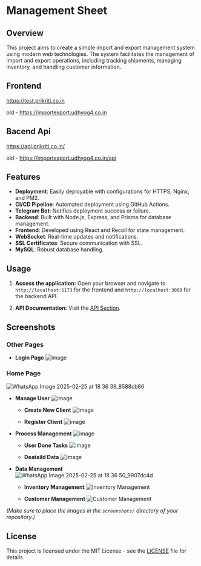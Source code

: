 # Management Sheet

## Overview

This project aims to create a simple import and export management system using modern web technologies. The system facilitates the management of import and export operations, including tracking shipments, managing inventory, and handling customer information.

## Frontend

https://test.prikriti.co.in

old - https://importexport.udhyog4.co.in

## Bacend Api

https://api.prikriti.co.in/

old - https://importexport.udhyog4.co.in/api

## Features

- **Deployment**: Easily deployable with configurations for HTTPS, Nginx, and PM2.
- **CI/CD Pipeline**: Automated deployment using GitHub Actions.
- **Telegram Bot**: Notifies deployment success or failure.
- **Backend**: Built with Node.js, Express, and Prisma for database management.
- **Frontend**: Developed using React and Recoil for state management.
- **WebSocket**: Real-time updates and notifications.
- **SSL Certificates**: Secure communication with SSL.
- **MySQL**: Robust database handling.

## Usage

1. **Access the application:**
   Open your browser and navigate to `http://localhost:5173` for the frontend and `http://localhost:3000` for the backend API.

2. **API Documentation:**
   Visit the [API Section](https://importexport.udhyog4.co.in/api).

## Screenshots

### Other Pages
- **Login Page**
  ![image](https://github.com/user-attachments/assets/74cf5c65-82c4-4a5b-93b1-37110a212f5e)


### Home Page
  ![WhatsApp Image 2025-02-25 at 18 36 39_8588cb86](https://github.com/user-attachments/assets/424d969d-df99-4f11-b6bb-b90095885e9c)

  - **Manage User**
    ![image](https://github.com/user-attachments/assets/542690a8-47ba-480d-8af6-cb7da327c98c)
    
    - **Create New Client**
      ![image](https://github.com/user-attachments/assets/e9f0d927-451b-445d-8920-5f7cd20d0be3)

    
    - **Register Client**
      ![image](https://github.com/user-attachments/assets/a12405d4-ee2b-43d0-bce0-d655927c7da2)


  - **Process Management**
    ![image](https://github.com/user-attachments/assets/ab8e0d03-d2ea-4ccc-9b95-438bc35770d5)

    - **User Done Tasks**
      ![image](https://github.com/user-attachments/assets/5ba2a5be-edc2-4be9-a612-9491e98d84d0)

    - **Deataild Data**
      ![image](https://github.com/user-attachments/assets/2c72afe3-0e03-453e-83f3-5729394e5025)

  
  - **Data Management**
    ![WhatsApp Image 2025-02-25 at 18 36 50_9907dc4d](https://github.com/user-attachments/assets/0cb1dec2-7640-42f4-a8d5-6bda0dbc18a0)

    
    - **Inventory Management**
      ![Inventory Management](screenshots/inventory.png)
    
    - **Customer Management**
      ![Customer Management](screenshots/customers.png)



*(Make sure to place the images in the `screenshots/` directory of your repository.)*

## License

This project is licensed under the MIT License - see the [LICENSE](LICENSE) file for details.
